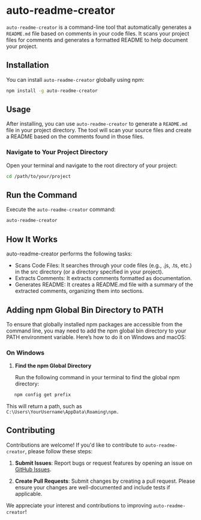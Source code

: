 # auto-readme-creator

`auto-readme-creator` is a command-line tool that automatically generates a `README.md` file based on comments in your code files. It scans your project files for comments and generates a formatted README to help document your project.

## Installation

You can install `auto-readme-creator` globally using npm:

```bash
npm install -g auto-readme-creator
```

## Usage

After installing, you can use `auto-readme-creator` to generate a `README.md` file in your project directory. The tool will scan your source files and create a README based on the comments found in those files.

### Navigate to Your Project Directory

Open your terminal and navigate to the root directory of your project:

```bash
cd /path/to/your/project
```
## Run the Command
Execute the `auto-readme-creator` command:

```bash
auto-readme-creator
```

## How It Works
auto-readme-creator performs the following tasks:

- Scans Code Files: It searches through your code files (e.g., .js, .ts, etc.) in the src directory (or a directory specified in your project).
- Extracts Comments: It extracts comments formatted as documentation.
- Generates README: It creates a README.md file with a summary of the extracted comments, organizing them into sections.

## Adding npm Global Bin Directory to PATH

To ensure that globally installed npm packages are accessible from the command line, you may need to add the npm global bin directory to your PATH environment variable. Here’s how to do it on Windows and macOS:

### On Windows

1. **Find the npm Global Directory**

   Run the following command in your terminal to find the global npm directory:

```bash
   npm config get prefix
```
This will return a path, such as `C:\Users\YourUsername\AppData\Roaming\npm.`

## Contributing

Contributions are welcome! If you'd like to contribute to `auto-readme-creator`, please follow these steps:

1. **Submit Issues**: Report bugs or request features by opening an issue on [GitHub Issues](https://github.com/MehekFatima/auto-readme-creator).

2. **Create Pull Requests**: Submit changes by creating a pull request. Please ensure your changes are well-documented and include tests if applicable.

We appreciate your interest and contributions to improving `auto-readme-creator`!
